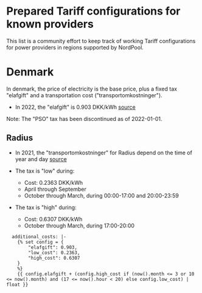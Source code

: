# Prepared Tariff configurations for known providers
This list is a community effort to keep track of working Tariff configurations for power providers in regions supported by NordPool.

# Denmark
In denmark, the price of electricity is the base price, plus a fixed tax "elafgift" and a transportation cost ("transportomkostninger"). 

* In 2022, the "elafgift" is 0.903 DKK/kWh [source](https://skat.dk/skat.aspx?oid=2234584)

Note: The "PSO" tax has been discontinued as of 2022-01-01.

## Radius

* In 2021, the "transportomkostninger" for Radius depend on the time of year and day [source](https://radiuselnet.dk/elkunder/priser-og-vilkaar/tariffer-og-netabonnement/)

* The tax is "low" during:
  * Cost: 0.2363 DKK/kWh
  * April through September
  * October through March, during 00:00-17:00 and 20:00-23:59
* The tax is "high" during:
  * Cost: 0.6307 DKK/kWh
  * October through March, during 17:00-20:00

```jinja
  additional_costs: |-
    {% set config = {
        "elafgift": 0.903,
        "low_cost": 0.2363,
        "high_cost": 0.6307
    }
    %}
    {{ config.elafgift + (config.high_cost if (now().month <= 3 or 10 <= now().month) and (17 <= now().hour < 20) else config.low_cost) | float }}
```
